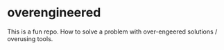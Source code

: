 # overengineered
This is a fun repo. How to solve a problem with over-engeered solutions / overusing tools.
